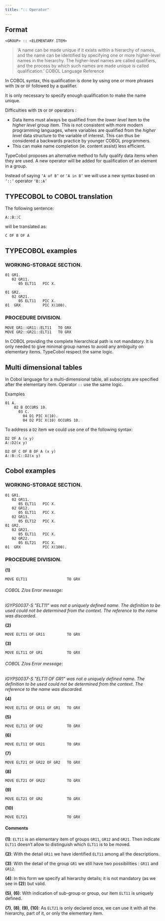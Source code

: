 ```yaml
---
title: ":: Operator"
---
```


## Format 

```
<GROUP> :: <ELEMENTARY ITEM>
```
>‘A name can be made unique if it exists within a hierarchy of names, and the name
>can be identified by specifying one or more higher-level names in the hierarchy.
>The higher-level names are called qualifiers, and the process by which such names
>are made unique is called qualification.’  	COBOL Language Reference 

In COBOL syntax, this qualification is done by using one or more phrases with `IN` or ``OF`` followed by a qualifier.

It is only necessary to specify enough qualification to make the name unique.

Difficulties with ``IN`` or ``OF`` operators :
* Data items must always be qualified from the _lower level_ item to the _higher level_ group item. This is not consistent with more modern programming languages, where variables are qualified from the _higher level_ data structure to the variable of interest. This can thus be considered a backwards practice by younger COBOL programmers.
* This can make name completion (ie. content assist) less efficient.

TypeCobol proposes an alternative method to fully qualify data items when they are used.
A new operator will be added for qualification of an element in a group.

Instead of saying 
		``‘A of B’`` or ``‘A in B’`` 
we will use a new syntax based on ``‘::’`` operator 
		``‘B::A’``




## TYPECOBOL to COBOL translation

The following sentence:
```
A::B::C
```
will be translated as:
```cobol
C OF B OF A
```


## TYPECOBOL examples 

### WORKING-STORAGE SECTION.

```cobol
01 GR1.
   02 GR11.
      05 ELT11   PIC X.

01 GR2.
   02 GR21.
      05 ELT11   PIC X.
01  GRX          PIC X(100).
```

### PROCEDURE DIVISION.

```
MOVE GR1::GR11::ELT11   TO GRX
MOVE GR2::GR21::ELT11   TO GRX
```
In COBOL providing the complete hierarchical path is not mandatory. It is only needed to give minimal group names to avoid any ambiguity on elementary items.
TypeCobol respect the same logic.


## Multi dimensional tables  

In Cobol language for a multi-dimensional table, all subscripts are specified after the elementary item.
Operator ``::`` use the same logic.

 
Examples
```cobol
01 A.
    02 B OCCURS 10.
      03 C.
        04 D1 PIC X(10).
        04 D2 PIC X(10) OCCURS 10.
```

To address a `D2` item we could use one of the following syntax:
```cobol
D2 OF A (x y)
A::D2(x y)
```
```cobol
D2 OF C OF B OF A (x y)
A::B::C::D2(x y)
```





## Cobol examples 

### WORKING-STORAGE SECTION.

```cobol
01 GR1.
   02 GR11.
      05 ELT11   PIC X.
   02 GR12.
      05 ELT11   PIC X.
   02 GR13.
      05 ELT12   PIC X.
01 GR2.
   02 GR21.
      05 ELT11   PIC X.
   02 GR22.
      05 ELT21   PIC X.
01  GRX          PIC X(100).
```

### PROCEDURE DIVISION.

**(1)**
```cobol
MOVE ELT11                  TO GRX
```
###### COBOL Z/os Error message:

*IGYPS0037-S "ELT11" was not a uniquely defined name.
The definition to be used could not be determined from the context.
The reference to the name was discarded.*

**(2)**
```cobol
MOVE ELT11 OF GR11          TO GRX
```
**(3)**
```cobol
MOVE ELT11 OF GR1           TO GRX
```
###### COBOL Z/os Error message:

*IGYPS0037-S "ELT11 OF GR1" was not a uniquely defined name.
The definition to be used could not be determined from the context.
The reference to the name was discarded.*

**(4)**
```cobol
MOVE ELT11 OF GR11 OF GR1   TO GRX
```
**(5)**
```cobol
MOVE ELT11 OF GR2           TO GRX
```
**(6)**
```cobol
MOVE ELT11 OF GR21          TO GRX
```
**(7)**
```cobol
MOVE ELT21 OF GR22 OF GR2   TO GRX
```
**(8)**
```cobol
MOVE ELT21 OF GR22          TO GRX
```
**(9)**
```cobol
MOVE ELT21 OF GR2           TO GRX
```
**(10)**
```cobol
MOVE ELT21                  TO GRX
```

#### Comments

**(1)**: `ELT11` is an elementary item of groups `GR11`, `GR12` and `GR21`. Then indicate `ELT11` doesn’t allow to distinguish which `ELT11` is to be moved.

**(2)**: With the detail `GR11` we have identified `ELT11` among all the descriptions.

**(3)**: With the detail of the group `GR1` we still have two possibilities : `GR11` and `GR12`.

**(4)**: In this form we specify all hierarchy details; it is not mandatory (as we see in **(2)**) but valid.

**(5)**, **(6)**: With indication of sub-group or group, our item `ELT11` is uniquely defined.

**(7)**, **(8)**, **(9)**, **(10)**: As `ELT21` is only declared once, we can use it with all the hierarchy, part of it, or only the elementary item.
